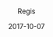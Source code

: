 ---
title: "#"
author: Regis
authorName: Regis Tomkiel
authorImg: /img/author/Chefe-Apache-768x768.jpg
authorGp: https://plus.google.com/+RegisTomkiel
authorFacebook: https://www.facebook.com/registomkiel
authorInstagram: https://instagram.com/registomkiel
authorTwitter: https://twitter.com/tomtomkiel
authorLinkedin: https://www.linkedin.com/in/regis-tomkiel/
authorEmail: regis@doseextra.com
authorDescription: Sócio Fundador da Dose Extra Multimídia, produtor audiovisual, desenvolvedor web, podcaster, escritor e quando sobra tempo, coleciona videogames e filmes independentes.
type: revista
id: revista
image: https://i.imgur.com/ogmw40y.jpg
ImagePost: https://i.imgur.com/kJpY4t2.jpg
date: 2017-10-07
description: Comece a desenvolver sites facilmente utilizando o Wordpress com as dicas do convidado Mateus Avila.
categories:
  - Wordpress
  - Software Livre
  - Desenvolvimento Web
tags:
  - css
  - html
  - wordpress
  - web
  - cms
  - desenvolvimento de sites
PodcastMp3: 
PodcastOgg: 
PodcastFeed:
PodcastZip: 
PodcastBytes: 
PodcastDuration: 
draft: true
---